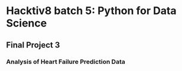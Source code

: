 # Hacktiv8 batch 5: Python for Data Science
## Final Project 3
### Analysis of Heart Failure Prediction Data